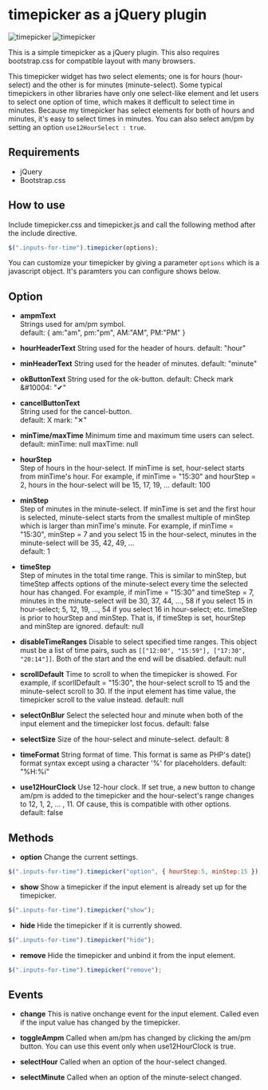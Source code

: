 timepicker as a jQuery plugin
=============================

<img src="https://github.com/E-Kohei/timepicker/screenshots/timepicker_24.png" alt="timepicker"/>
<img src="https://github.com/E-Kohei/timepicker/screenshots/timepicker_12.png" alt="timepicker"/>

This is a simple timepicker as a jQuery plugin. This also requires bootstrap.css for compatible layout with many browsers. 
 
This timepicker widget has two select elements; one is for hours (hour-select) and the other is for minutes (minute-select). Some typical timepickers in other libraries have only one select-like element and let users to select one option of time, which makes it defficult to select time in minutes. 
Because my timepicker has select elements for both of hours and minutes, it's easy to select times in minutes. You can also select am/pm  by setting an option ```use12HourSelect : true```.

Requirements
------------
- jQuery
- Bootstrap.css

How to use
----------
Include timepicker.css and timepicker.js and call the following method after the include directive.
```javascript
$(".inputs-for-time").timepicker(options);
```
You can customize your timepicker by giving a parameter ```options``` which is a javascript object. It's paramters you can configure
shows below.

Option
------
- **ampmText**  
Strings used for am/pm symbol.  
default: { am:"am", pm:"pm", AM:"AM", PM:"PM" }

- **hourHeaderText** 
String used for the header of hours. 
default: "hour"

- **minHeaderText** 
String used for the header of minutes. 
default: "minute"

- **okButtonText** 
String used for the ok-button. 
default: Check mark \&\#10004: "&#10004;"

- **cancelButtonText**  
String used for the cancel-button.  
default: X mark: "&#10005;"

- **minTime/maxTime**
Minimum time and maximum time users can select. 
default: 
  minTime: null 
  maxTime: null

- **hourStep**  
Step of hours in the hour-select. If minTime is set, hour-select starts from minTime's hour. For example, if minTime = "15:30" and hourStep = 2, hours in the hour-select will be 15, 17, 19, ... 
default: 100

- **minStep**  
Step of minutes in the minute-select. If minTime is set and the first hour is selected, minute-select starts from the smallest multiple of minStep which is larger than minTime's minute. For example, if minTime = "15:30", minStep = 7 and you select 15 in the hour-select, minutes in the minute-select will be 35, 42, 49, ...  
default: 1

- **timeStep**  
Step of minutes in the total time range. This is similar to minStep, but timeStep affects options of the minute-select every time the selected hour has changed. For example, if minTime = "15:30" and timeStep = 7, minutes in the minute-select will be 30, 37, 44, ..., 58 if you select 15 in hour-select; 5, 12, 19, ..., 54 if you select 16 in hour-select; etc. 
timeStep is prior to hourStep and minStep. That is, if timeStep is set, hourStep and minStep are ignored. 
default: null

- **disableTimeRanges** 
Disable to select specified time ranges. This object must be a list of time pairs, such as ```[["12:00", "15:59"], ["17:30", "20:14"]]```. Both of the start and the end will be disabled. 
default: null 

- **scrollDefault** 
Time to scroll to when the timepicker is showed. For example, if scorllDefault = "15:30", the hour-select scroll to 15 and the minute-select scroll to 30. If the input element has time value, the timepicker scroll to the value instead. 
default: null 

- **selectOnBlur** 
Select the selected hour and minute when both of the input element and the timepicker lost focus. 
default: false 

- **selectSize** 
Size of the hour-select and minute-select. 
default: 8 

- **timeFormat** 
String format of time. This format is same as PHP's date() format syntax except using a character '%' for placeholders. 
default: "%H:%i" 

- **use12HourClock** 
Use 12-hour clock. If set true, a new button to change am/pm is added to the timepicker and the hour-select's range changes to 12, 1, 2, ... , 11. Of cause, this is compatible with other options.  
default: false 

Methods
-------
- **option** 
Change the current settings.
```javascript
$(".inputs-for-time").timepicker("option", { hourStep:5, minStep:15 });
```

- **show** 
Show a timepicker if the input element is already set up for the timepicker.
```javascript
$(".inputs-for-time").timepicker("show");
```

- **hide** 
Hide the timepicker if it is currently showed.
```javascript
$(".inputs-for-time").timepicker("hide");
```

- **remove** 
Hide the timepicker and unbind it from the input element.
```javascript
$(".inputs-for-time").timepicker("remove");
```

Events
------
- **change** 
This is native onchange event for the input element. Called even if the input value has changed by the timepicker. 

- **toggleAmpm** 
Called when am/pm has changed by clicking the am/pm button. You can use this event only when use12HourClock is true. 

- **selectHour** 
Called when an option of the hour-select changed. 

- **selectMinute** 
Called when an option of the minute-select changed.
